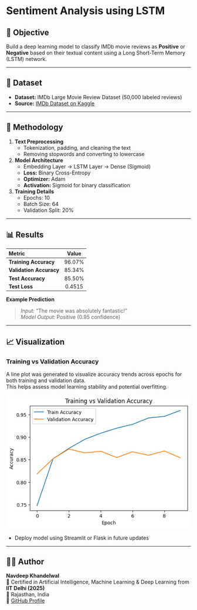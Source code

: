 # Sentiment Analysis using LSTM

## 🎯 Objective
Build a deep learning model to classify IMDb movie reviews as **Positive** or **Negative** based on their textual content using a Long Short-Term Memory (LSTM) network.

---

## 🧠 Dataset
- **Dataset:** IMDb Large Movie Review Dataset (50,000 labeled reviews)
- **Source:** [IMDb Dataset on Kaggle](https://www.kaggle.com/datasets/lakshmi25npathi/imdb-dataset-of-50k-movie-reviews)

---

## 🧩 Methodology
1. **Text Preprocessing**
   - Tokenization, padding, and cleaning the text  
   - Removing stopwords and converting to lowercase  
2. **Model Architecture**
   - Embedding Layer → LSTM Layer → Dense (Sigmoid)  
   - **Loss:** Binary Cross-Entropy  
   - **Optimizer:** Adam  
   - **Activation:** Sigmoid for binary classification  
3. **Training Details**
   - Epochs: 10  
   - Batch Size: 64  
   - Validation Split: 20%

---

## 📊 Results
| Metric | Value |
|:--|:--:|
| **Training Accuracy** | 96.07% |
| **Validation Accuracy** | 85.34% |
| **Test Accuracy** | 85.50% |
| **Test Loss** | 0.4515 |

**Example Prediction**  
> *Input:* “The movie was absolutely fantastic!”  
> *Model Output:* Positive (0.95 confidence)

---

## 📈 Visualization

### Training vs Validation Accuracy
A line plot was generated to visualize accuracy trends across epochs for both training and validation data.  
This helps assess model learning stability and potential overfitting.

![Training vs Validation Accuracy](results/accuracy_plot.png)

- Deploy model using Streamlit or Flask in future updates

---

## 🧑‍💻 Author
**Navdeep Khandelwal**  
📜 Certified in Artificial Intelligence, Machine Learning & Deep Learning from **IIT Delhi (2025)**  
📍 Rajasthan, India  
🔗 [GitHub Profile](https://github.com/navdeepkhandelwal)


